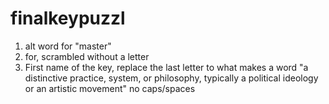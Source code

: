 # finalkeypuzzl
1. alt word for "master" 
2. for, scrambled without a letter 
3. First name of the key, replace the last letter to what makes a word "a distinctive practice, system, or philosophy, typically a political ideology or an artistic movement"
no caps/spaces
